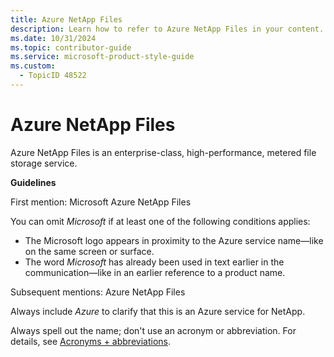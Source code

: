 ```yaml
---
title: Azure NetApp Files
description: Learn how to refer to Azure NetApp Files in your content.
ms.date: 10/31/2024
ms.topic: contributor-guide
ms.service: microsoft-product-style-guide
ms.custom:
  - TopicID 48522
---
```



# Azure NetApp Files

Azure NetApp Files is an enterprise-class, high-performance, metered file storage service.

**Guidelines**

First mention: Microsoft Azure NetApp Files

You can omit *Microsoft* if at least one of the following conditions applies:

- The Microsoft logo appears in proximity to the Azure service name—like on the same screen or surface.
- The word *Microsoft* has already been used in text earlier in the communication—like in an earlier reference to a product name.

Subsequent mentions: Azure NetApp Files

Always include *Azure* to clarify that this is an Azure service for NetApp.

Always spell out the name; don't use an acronym or abbreviation. For details, see [Acronyms + abbreviations](~\acronyms-and-abbreviations.md).



